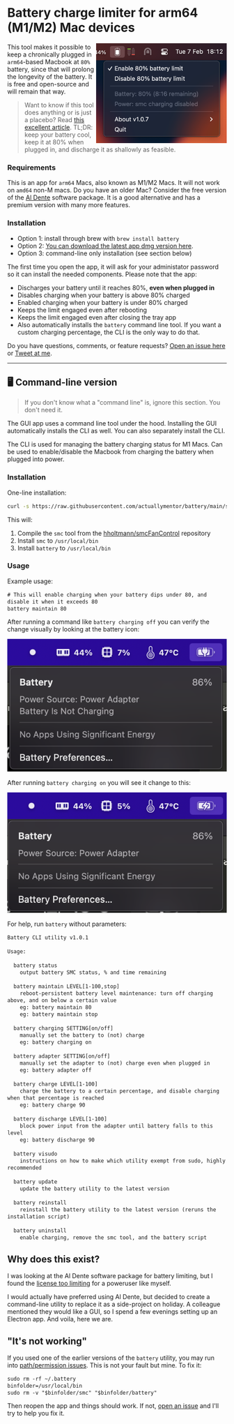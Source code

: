 # Battery charge limiter for arm64 (M1/M2) Mac devices

<img width="300px" align="right" src="./screenshots/tray.png"/>This tool makes it possible to keep a chronically plugged in `arm64`-based Macbook at `80%` battery, since that will prolong the longevity of the battery. It is free and open-source and will remain that way.

> Want to know if this tool does anything or is just a placebo? Read [this excellent article](https://batteryuniversity.com/article/bu-808-how-to-prolong-lithium-based-batteries). TL;DR: keep your battery cool, keep it at 80% when plugged in, and discharge it as shallowly as feasible.

### Requirements

This is an app for `arm64` Macs, also known as M1/M2 Macs. It will not work on `amd64` non-M macs. Do you have an older Mac? Consider the free version of the [Al Dente](https://apphousekitchen.com/) software package. It is a good alternative and has a premium version with many more features.

### Installation

- Option 1: install through brew with `brew install battery`
- Option 2: [You can download the latest app dmg version here]( https://github.com/actuallymentor/battery/releases/ ).
- Option 3: command-line only installation (see section below)

The first time you open the app, it will ask for your administator password so it can install the needed components. Please note that the app:

- Discharges your battery until it reaches 80%, **even when plugged in**
- Disables charging when your battery is above 80% charged
- Enabled charging when your battery is under 80% charged
- Keeps the limit engaged even after rebooting
- Keeps the limit engaged even after closing the tray app
- Also automatically installs the `battery` command line tool. If you want a custom charging percentage, the CLI is the only way to do that.

Do you have questions, comments, or feature requests? [Open an issue here](https://github.com/actuallymentor/battery/issues) or [Tweet at me](https://twitter.com/actuallymentor).

---


## 🖥 Command-line version

> If you don't know what a "command line" is, ignore this section. You don't need it.

The GUI app uses a command line tool under the hood. Installing the GUI automatically installs the CLI as well. You can also separately install the CLI.

The CLI is used for managing the battery charging status for M1 Macs. Can be used to enable/disable the Macbook from charging the battery when plugged into power.

### Installation

One-line installation:

```bash
curl -s https://raw.githubusercontent.com/actuallymentor/battery/main/setup.sh | bash
```

This will:

1. Compile the `smc` tool from the [hholtmann/smcFanControl]( https://github.com/hholtmann/smcFanControl.git ) repository
2. Install `smc` to `/usr/local/bin`
3. Install `battery` to `/usr/local/bin`

### Usage

Example usage:

```shell
# This will enable charging when your battery dips under 80, and disable it when it exceeds 80
battery maintain 80
```

After running a command like `battery charging off` you can verify the change visually by looking at the battery icon:

![Battery not charging](./screenshots/not-charging-screenshot.png)

After running `battery charging on` you will see it change to this:

![Battery charging](./screenshots/charging-screenshot.png)


For help, run `battery` without parameters:

```
Battery CLI utility v1.0.1

Usage:

  battery status
    output battery SMC status, % and time remaining

  battery maintain LEVEL[1-100,stop]
    reboot-persistent battery level maintenance: turn off charging above, and on below a certain value
    eg: battery maintain 80
    eg: battery maintain stop

  battery charging SETTING[on/off]
    manually set the battery to (not) charge
    eg: battery charging on

  battery adapter SETTING[on/off]
    manually set the adapter to (not) charge even when plugged in
    eg: battery adapter off

  battery charge LEVEL[1-100]
    charge the battery to a certain percentage, and disable charging when that percentage is reached
    eg: battery charge 90

  battery discharge LEVEL[1-100]
    block power input from the adapter until battery falls to this level
    eg: battery discharge 90

  battery visudo
    instructions on how to make which utility exempt from sudo, highly recommended

  battery update
    update the battery utility to the latest version

  battery reinstall
    reinstall the battery utility to the latest version (reruns the installation script)

  battery uninstall
    enable charging, remove the smc tool, and the battery script
```

## Why does this exist?

I was looking at the Al Dente software package for battery limiting, but I found the [license too limiting](https://github.com/davidwernhart/AlDente/discussions/558) for a poweruser like myself.

I would actually have preferred using Al Dente, but decided to create a command-line utility to replace it as a side-project on holiday. A colleague mentioned they would like a GUI, so I spend a few evenings setting up an Electron app. And voila, here we are.

## "It's not working"

If you used one of the earlier versions of the `battery` utility, you may run into [path/permission issues](https://github.com/actuallymentor/battery/issues/8). This is not your fault but mine. To fix it:

```
sudo rm -rf ~/.battery
binfolder=/usr/local/bin
sudo rm -v "$binfolder/smc" "$binfolder/battery"
```

Then reopen the app and things should work. If not, [open an issue](https://github.com/actuallymentor/battery/issues/new/choose) and I'll try to help you fix it.
